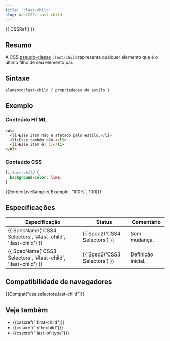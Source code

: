```yaml
---
title: ":last-child"
slug: Web/CSS/:last-child
---
```


{{ CSSRef() }}

## Resumo

A CSS [pseudo-classe](/pt-BR/docs/CSS/Pseudo-classes) `:last-child` representa qualquer elemento que é o último filho de seu elemento pai.

## Sintaxe

```
elemento:last-child { propriedades de estilo }
```

## Exemplo

### Conteúdo HTML

```html
<ul>
  <li>Esse item não é afetado pelo estilo.</li>
  <li>Esse também não.</li>
  <li>Esse item é! :)</li>
</ul>
```

### Conteúdo CSS

```css
li:last-child {
  background-color: lime;
}
```

{{EmbedLiveSample('Example', '100%', 100)}}

## Especificações

| Especificação                                                  | Status                        | Comentário         |
| -------------------------------------------------------------- | ----------------------------- | ------------------ |
| {{ SpecName('CSS4 Selectors', '#last-child', ':last-child') }} | {{ Spec2('CSS4 Selectors') }} | Sem mudança.       |
| {{ SpecName('CSS3 Selectors', '#last-child', ':last-child') }} | {{ Spec2('CSS3 Selectors') }} | Definição inicial. |

## Compatibilidade de navegadores

{{Compat("css.selectors.last-child")}}

## Veja também

- {{cssxref(":first-child")}}
- {{cssxref(":nth-child")}}
- {{cssxref(":last-of-type")}}
